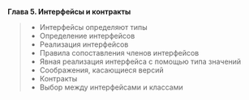 **Глава 5. Интерфейсы и контракты**
> - Интерфейсы определяют типы
> - Определение интерфейсов
> - Реализация интерфейсов
> - Правила сопоставления членов интерфейсов
> - Явная реализация интерфейса с помощью типа значений
> - Соображения, касающиеся версий
> - Контракты
> - Выбор между интерфейсами и классами

